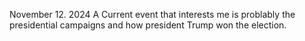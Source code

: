 November 12. 2024
A Current event that interests me is problably the presidential campaigns and how president Trump won the election.
